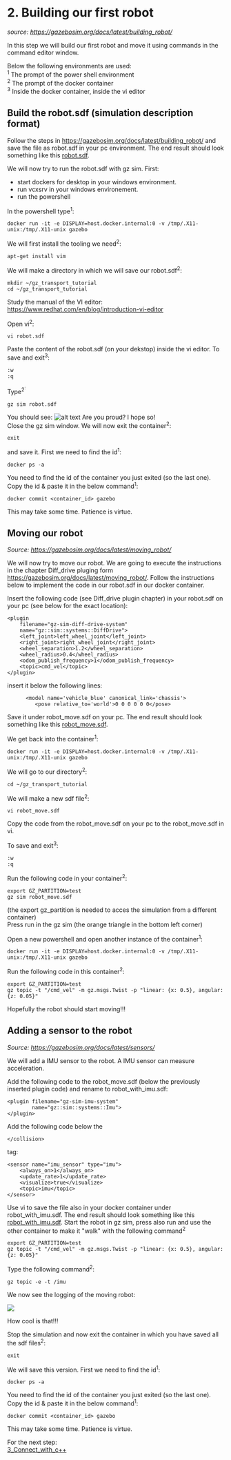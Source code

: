 # 2. Building our first robot
*source: https://gazebosim.org/docs/latest/building_robot/*

In this step we will build our first robot and move it using commands in the command editor window. 

Below the following environments are used:<br>
<sup>1</sup> The prompt of the power shell environment<br>
<sup>2</sup> The prompt of the docker container<br>
<sup>3</sup> Inside the docker container, inside the vi editor

## Build the robot.sdf (simulation description format) 
Follow the steps in https://gazebosim.org/docs/latest/building_robot/ and save the file as robot.sdf in your pc environment. The end result should look something like this [robot.sdf](./robot.sdf). 


We will now try to run the robot.sdf with gz sim. First:
- start dockers for desktop in your windows environment.
- run vcxsrv in your windows environement.
- run the powershell

In the powershell type<sup>1</sup>:
~~~ 
docker run -it -e DISPLAY=host.docker.internal:0 -v /tmp/.X11-unix:/tmp/.X11-unix gazebo
~~~

We will first install the tooling we need<sup>2</sup>:
~~~
apt-get install vim
~~~


We will make a directory in which we will save our robot.sdf<sup>2</sup>:
~~~
mkdir ~/gz_transport_tutorial
cd ~/gz_transport_tutorial
~~~

Study the manual of the VI editor: 
https://www.redhat.com/en/blog/introduction-vi-editor

Open vi<sup>2</sup>:
~~~
vi robot.sdf
~~~

Paste the content of the robot.sdf (on your dekstop) inside the vi editor.
To save and exit<sup>3</sup>:
~~~
:w
:q 
~~~

Type<sup>2<sup>:
~~~
gz sim robot.sdf
~~~
You should see:
![alt text](images/image-3.png)
Are you proud? I hope so!  
Close the gz sim window.
We will now exit the container<sup>2</sup>:
~~~
exit
~~~
and save it. First we need to  find the id<sup>1</sup>:
~~~
docker ps -a
~~~
You need to find the id of the container you just exited (so the last one).<br>
Copy the id & paste it in the below command<sup>1</sup>:
~~~
docker commit <container_id> gazebo
~~~
This may take some time. Patience is virtue.

## Moving our robot
*Source: https://gazebosim.org/docs/latest/moving_robot/*

We will now try to move our robot. We are going to execute the instructions in the chapter Diff_drive pluging form https://gazebosim.org/docs/latest/moving_robot/. Follow the instructions below to implement the code in our robot.sdf in our docker container.

Insert the following code (see Diff_drive plugin chapter) in your robot.sdf on your pc (see below for the exact location):
~~~
<plugin
    filename="gz-sim-diff-drive-system"
    name="gz::sim::systems::DiffDrive">
    <left_joint>left_wheel_joint</left_joint>
    <right_joint>right_wheel_joint</right_joint>
    <wheel_separation>1.2</wheel_separation>
    <wheel_radius>0.4</wheel_radius>
    <odom_publish_frequency>1</odom_publish_frequency>
    <topic>cmd_vel</topic>
</plugin>
~~~

insert it below the following lines:
~~~
      <model name='vehicle_blue' canonical_link='chassis'>
         <pose relative_to='world'>0 0 0 0 0 0</pose>
~~~

Save it under robot_move.sdf on your pc. The end result should look something like this [robot_move.sdf](./robot_move.sdf). 

We get back into the container<sup>1</sup>:
~~~ 
docker run -it -e DISPLAY=host.docker.internal:0 -v /tmp/.X11-unix:/tmp/.X11-unix gazebo
~~~

We will go to our directory<sup>2</sup>:
~~~
cd ~/gz_transport_tutorial
~~~

We will make a new sdf file<sup>2</sup>:
~~~
vi robot_move.sdf
~~~ 
Copy the code from the robot_move.sdf on your pc to the robot_move.sdf in vi. 

To save and exit<sup>3</sup>:
~~~
:w
:q 
~~~

Run the following code in your container<sup>2</sup>:
~~~
export GZ_PARTITION=test
gz sim robot_move.sdf
~~~
(the export gz_partition is needed to acces the simulation from a different container)   
Press run in the gz sim (the orange triangle in the bottom left corner)

Open a new powershell and open another instance of the container<sup>1</sup>:
~~~ 
docker run -it -e DISPLAY=host.docker.internal:0 -v /tmp/.X11-unix:/tmp/.X11-unix gazebo
~~~

Run the following code in this container<sup>2</sup>:
~~~
export GZ_PARTITION=test
gz topic -t "/cmd_vel" -m gz.msgs.Twist -p "linear: {x: 0.5}, angular: {z: 0.05}"
~~~
Hopefully the robot should start moving!!!

## Adding a sensor to the robot
*Source: https://gazebosim.org/docs/latest/sensors/*

We will add a IMU sensor to the robot. A IMU sensor can measure acceleration.  

Add the following code to the robot_move.sdf (below the previously inserted plugin code) and rename to robot_with_imu.sdf: 
~~~
<plugin filename="gz-sim-imu-system"
        name="gz::sim::systems::Imu">
</plugin>
~~~

Add the following code below the
~~~
</collision>
~~~
tag:
~~~
<sensor name="imu_sensor" type="imu">
    <always_on>1</always_on>
    <update_rate>1</update_rate>
    <visualize>true</visualize>
    <topic>imu</topic>
</sensor>
~~~

Use vi to save the file also in your docker container under robot_with_imu.sdf.
The end result should look something like this [robot_with_imu.sdf](./robot_with_imu.sdf). 
Start the robot in gz sim, press also run and use the other container to make it "walk" with the following command<sup>2</sup>
~~~
export GZ_PARTITION=test
gz topic -t "/cmd_vel" -m gz.msgs.Twist -p "linear: {x: 0.5}, angular: {z: 0.05}"
~~~

Type the following command<sup>2</sup>:
~~~
gz topic -e -t /imu
~~~
We now see the logging of the moving robot:

![](images/image-2.png)

How cool is that!!!

Stop the simulation and now exit the container in which you have saved all the sdf files<sup>2</sup>:
~~~
exit
~~~
We will save this version. First we need to  find the id<sup>1</sup>:
~~~
docker ps -a
~~~
You need to find the id of the container you just exited (so the last one).<br>
Copy the id & paste it in the below command<sup>1</sup>:
~~~
docker commit <container_id> gazebo
~~~
This may take some time. Patience is virtue.

For the next step:  
[3_Connect_with_c++](./3_Connect_with_c.md)




